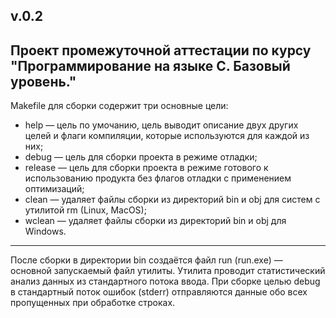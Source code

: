 v.0.2
---
Проект промежуточной аттестации по курсу "Программирование на языке С. Базовый уровень."
---
Makefile для сборки содержит три основные цели:
- help &mdash; цель по умочанию, цель выводит описание двух других целей и флаги компиляции, которые используются для каждой из них;
- debug &mdash; цель для сборки проекта в режиме отладки;
- release &mdash; цель для сборки проекта в режиме готового к использованию продукта без флагов отладки с применением оптимизаций;
- clean &mdash; удаляет файлы сборки из директорий bin и obj для систем с утилитой rm (Linux, MacOS);
- wclean &mdash; удаляет файлы сборки из директорий bin и obj для Windows.
---
После сборки в директории bin создаётся файл run (run.exe) &mdash; основной запускаемый файл утилиты. Утилита проводит статистический анализ данных из стандартного потока ввода. При сборке целью debug в стандартный поток ошибок (stderr) отправляются данные обо всех пропущенных при обработке строках.
